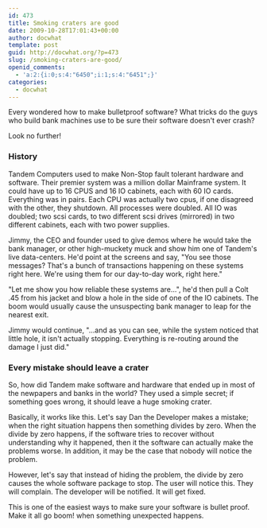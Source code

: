 ```yaml
---
id: 473
title: Smoking craters are good
date: 2009-10-28T17:01:43+00:00
author: docwhat
template: post
guid: http://docwhat.org/?p=473
slug: /smoking-craters-are-good/
openid_comments:
  - 'a:2:{i:0;s:4:"6450";i:1;s:4:"6451";}'
categories:
  - docwhat
---
```


Every wondered how to make bulletproof software? What tricks do the guys who
build bank machines use to be sure their software doesn't ever crash?

Look no further!

<h3>History</h3>

Tandem Computers used to make Non-Stop fault tolerant hardware and software.
Their premier system was a million dollar Mainframe system. It could have up to
16 CPUS and 16 IO cabinets, each with 60 IO cards. Everything was in pairs. Each
CPU was actually two cpus, if one disagreed with the other, they shutdown. All
processes were doubled. All IO was doubled; two scsi cards, to two different
scsi drives (mirrored) in two different cabinets, each with two power supplies.

Jimmy, the CEO and founder used to give demos where he would take the bank
manager, or other high-muckety muck and show him one of Tandem's live
data-centers. He'd point at the screens and say, "You see those messages? That's
a bunch of transactions happening on these systems right here. We're using them
for our day-to-day work, right here."

"Let me show you how reliable these systems are...", he'd then pull a Colt .45
from his jacket and blow a hole in the side of one of the IO cabinets. The boom
would usually cause the unsuspecting bank manager to leap for the nearest exit.

Jimmy would continue, "...and as you can see, while the system noticed that
little hole, it isn't actually stopping. Everything is re-routing around the
damage I just did."

<h3>Every mistake should leave a crater</h3>

So, how did Tandem make software and hardware that ended up in most of the
newpapers and banks in the world? They used a simple secret; if something goes
wrong, it should leave a huge smoking crater.

Basically, it works like this. Let's say Dan the Developer makes a mistake; when
the right situation happens then something divides by zero. When the divide by
zero happens, if the software tries to recover without understanding why it
happened, then it the software can actually make the problems worse. In
addition, it may be the case that nobody will notice the problem.

However, let's say that instead of hiding the problem, the divide by zero causes
the whole software package to stop. The user will notice this. They will
complain. The developer will be notified. It will get fixed.

This is one of the easiest ways to make sure your software is bullet proof. Make
it all go boom! when something unexpected happens.
